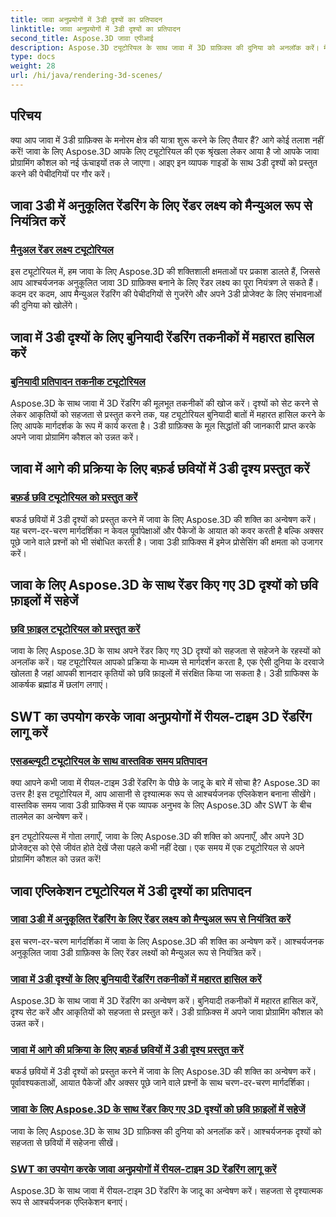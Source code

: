 ```yaml
---
title: जावा अनुप्रयोगों में 3डी दृश्यों का प्रतिपादन
linktitle: जावा अनुप्रयोगों में 3डी दृश्यों का प्रतिपादन
second_title: Aspose.3D जावा एपीआई
description: Aspose.3D ट्यूटोरियल के साथ जावा में 3D ग्राफ़िक्स की दुनिया को अनलॉक करें। मैनुअल रेंडरिंग, बुनियादी तकनीकों, इमेज प्रोसेसिंग और वास्तविक समय रेंडरिंग में सहजता से महारत हासिल करें।
type: docs
weight: 28
url: /hi/java/rendering-3d-scenes/
---
```

## परिचय

क्या आप जावा में 3डी ग्राफ़िक्स के मनोरम क्षेत्र की यात्रा शुरू करने के लिए तैयार हैं? आगे कोई तलाश नहीं करें! जावा के लिए Aspose.3D आपके लिए ट्यूटोरियल की एक श्रृंखला लेकर आया है जो आपके जावा प्रोग्रामिंग कौशल को नई ऊंचाइयों तक ले जाएगा। आइए इन व्यापक गाइडों के साथ 3डी दृश्यों को प्रस्तुत करने की पेचीदगियों पर गौर करें।

## जावा 3डी में अनुकूलित रेंडरिंग के लिए रेंडर लक्ष्य को मैन्युअल रूप से नियंत्रित करें
### [मैनुअल रेंडर लक्ष्य ट्यूटोरियल](./manual-render-targets/)

इस ट्यूटोरियल में, हम जावा के लिए Aspose.3D की शक्तिशाली क्षमताओं पर प्रकाश डालते हैं, जिससे आप आश्चर्यजनक अनुकूलित जावा 3D ग्राफ़िक्स बनाने के लिए रेंडर लक्ष्य का पूरा नियंत्रण ले सकते हैं। कदम दर कदम, आप मैन्युअल रेंडरिंग की पेचीदगियों से गुजरेंगे और अपने 3डी प्रोजेक्ट के लिए संभावनाओं की दुनिया को खोलेंगे।

## जावा में 3डी दृश्यों के लिए बुनियादी रेंडरिंग तकनीकों में महारत हासिल करें
### [बुनियादी प्रतिपादन तकनीक ट्यूटोरियल](./basic-rendering/)

Aspose.3D के साथ जावा में 3D रेंडरिंग की मूलभूत तकनीकों की खोज करें। दृश्यों को सेट करने से लेकर आकृतियों को सहजता से प्रस्तुत करने तक, यह ट्यूटोरियल बुनियादी बातों में महारत हासिल करने के लिए आपके मार्गदर्शक के रूप में कार्य करता है। 3डी ग्राफ़िक्स के मूल सिद्धांतों की जानकारी प्राप्त करके अपने जावा प्रोग्रामिंग कौशल को उन्नत करें।

## जावा में आगे की प्रक्रिया के लिए बफ़र्ड छवियों में 3डी दृश्य प्रस्तुत करें
### [बफ़र्ड छवि ट्यूटोरियल को प्रस्तुत करें](./render-to-buffered-image/)

बफर्ड छवियों में 3डी दृश्यों को प्रस्तुत करने में जावा के लिए Aspose.3D की शक्ति का अन्वेषण करें। यह चरण-दर-चरण मार्गदर्शिका न केवल पूर्वापेक्षाओं और पैकेजों के आयात को कवर करती है बल्कि अक्सर पूछे जाने वाले प्रश्नों को भी संबोधित करती है। जावा 3डी ग्राफिक्स में इमेज प्रोसेसिंग की क्षमता को उजागर करें।

## जावा के लिए Aspose.3D के साथ रेंडर किए गए 3D दृश्यों को छवि फ़ाइलों में सहेजें
### [छवि फ़ाइल ट्यूटोरियल को प्रस्तुत करें](./render-to-file/)

जावा के लिए Aspose.3D के साथ अपने रेंडर किए गए 3D दृश्यों को सहजता से सहेजने के रहस्यों को अनलॉक करें। यह ट्यूटोरियल आपको प्रक्रिया के माध्यम से मार्गदर्शन करता है, एक ऐसी दुनिया के दरवाजे खोलता है जहां आपकी शानदार कृतियों को छवि फ़ाइलों में संरक्षित किया जा सकता है। 3डी ग्राफिक्स के आकर्षक ब्रह्मांड में छलांग लगाएं।

## SWT का उपयोग करके जावा अनुप्रयोगों में रीयल-टाइम 3D रेंडरिंग लागू करें
### [एसडब्ल्यूटी ट्यूटोरियल के साथ वास्तविक समय प्रतिपादन](./real-time-rendering-swt/)

क्या आपने कभी जावा में रीयल-टाइम 3डी रेंडरिंग के पीछे के जादू के बारे में सोचा है? Aspose.3D का उत्तर है! इस ट्यूटोरियल में, आप आसानी से दृश्यात्मक रूप से आश्चर्यजनक एप्लिकेशन बनाना सीखेंगे। वास्तविक समय जावा 3डी ग्राफिक्स में एक व्यापक अनुभव के लिए Aspose.3D और SWT के बीच तालमेल का अन्वेषण करें।

इन ट्यूटोरियल्स में गोता लगाएँ, जावा के लिए Aspose.3D की शक्ति को अपनाएँ, और अपने 3D प्रोजेक्ट्स को ऐसे जीवंत होते देखें जैसा पहले कभी नहीं देखा। एक समय में एक ट्यूटोरियल से अपने प्रोग्रामिंग कौशल को उन्नत करें!
## जावा एप्लिकेशन ट्यूटोरियल में 3डी दृश्यों का प्रतिपादन
### [जावा 3डी में अनुकूलित रेंडरिंग के लिए रेंडर लक्ष्य को मैन्युअल रूप से नियंत्रित करें](./manual-render-targets/)
इस चरण-दर-चरण मार्गदर्शिका में जावा के लिए Aspose.3D की शक्ति का अन्वेषण करें। आश्चर्यजनक अनुकूलित जावा 3डी ग्राफ़िक्स के लिए रेंडर लक्ष्यों को मैन्युअल रूप से नियंत्रित करें।
### [जावा में 3डी दृश्यों के लिए बुनियादी रेंडरिंग तकनीकों में महारत हासिल करें](./basic-rendering/)
Aspose.3D के साथ जावा में 3D रेंडरिंग का अन्वेषण करें। बुनियादी तकनीकों में महारत हासिल करें, दृश्य सेट करें और आकृतियों को सहजता से प्रस्तुत करें। 3डी ग्राफ़िक्स में अपने जावा प्रोग्रामिंग कौशल को उन्नत करें।
### [जावा में आगे की प्रक्रिया के लिए बफ़र्ड छवियों में 3डी दृश्य प्रस्तुत करें](./render-to-buffered-image/)
बफर्ड छवियों में 3डी दृश्यों को प्रस्तुत करने में जावा के लिए Aspose.3D की शक्ति का अन्वेषण करें। पूर्वावश्यकताओं, आयात पैकेजों और अक्सर पूछे जाने वाले प्रश्नों के साथ चरण-दर-चरण मार्गदर्शिका।
### [जावा के लिए Aspose.3D के साथ रेंडर किए गए 3D दृश्यों को छवि फ़ाइलों में सहेजें](./render-to-file/)
जावा के लिए Aspose.3D के साथ 3D ग्राफ़िक्स की दुनिया को अनलॉक करें। आश्चर्यजनक दृश्यों को सहजता से छवियों में सहेजना सीखें।
### [SWT का उपयोग करके जावा अनुप्रयोगों में रीयल-टाइम 3D रेंडरिंग लागू करें](./real-time-rendering-swt/)
Aspose.3D के साथ जावा में रीयल-टाइम 3D रेंडरिंग के जादू का अन्वेषण करें। सहजता से दृश्यात्मक रूप से आश्चर्यजनक एप्लिकेशन बनाएं।